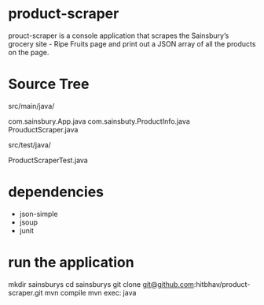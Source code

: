 # product-scraper

prouct-scraper is a console application that scrapes the Sainsbury’s grocery site - Ripe Fruits page and print out a JSON array of all the products on the page.

# Source Tree

src/main/java/

com.sainsbury.App.java
com.sainsbuty.ProductInfo.java
ProuductScraper.java

src/test/java/

ProductScraperTest.java
 

# dependencies

- json-simple
- jsoup
- junit

# run the application

mkdir sainsburys
cd sainsburys 
git clone git@github.com:hitbhav/product-scraper.git
mvn compile
mvn exec: java